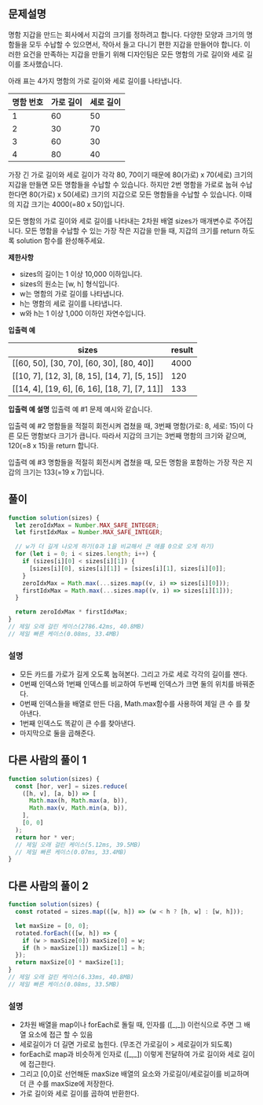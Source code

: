 ## 문제설명

명함 지갑을 만드는 회사에서 지갑의 크기를 정하려고 합니다. 다양한 모양과 크기의 명함들을 모두 수납할 수 있으면서, 작아서 들고 다니기 편한 지갑을 만들어야 합니다. 이러한 요건을 만족하는 지갑을 만들기 위해 디자인팀은 모든 명함의 가로 길이와 세로 길이를 조사했습니다.

아래 표는 4가지 명함의 가로 길이와 세로 길이를 나타냅니다.

| 명함 번호 | 가로 길이 | 세로 길이 |
| --------- | --------- | --------- |
| 1         | 60        | 50        |
| 2         | 30        | 70        |
| 3         | 60        | 30        |
| 4         | 80        | 40        |

가장 긴 가로 길이와 세로 길이가 각각 80, 70이기 때문에 80(가로) x 70(세로) 크기의 지갑을 만들면 모든 명함들을 수납할 수 있습니다. 하지만 2번 명함을 가로로 눕혀 수납한다면 80(가로) x 50(세로) 크기의 지갑으로 모든 명함들을 수납할 수 있습니다. 이때의 지갑 크기는 4000(=80 x 50)입니다.

모든 명함의 가로 길이와 세로 길이를 나타내는 2차원 배열 sizes가 매개변수로 주어집니다. 모든 명함을 수납할 수 있는 가장 작은 지갑을 만들 때, 지갑의 크기를 return 하도록 solution 함수를 완성해주세요.

**제한사항**

- sizes의 길이는 1 이상 10,000 이하입니다.
- sizes의 원소는 [w, h] 형식입니다.
- w는 명함의 가로 길이를 나타냅니다.
- h는 명함의 세로 길이를 나타냅니다.
- w와 h는 1 이상 1,000 이하인 자연수입니다.

**입출력 예**

| sizes                                         | result |
| --------------------------------------------- | ------ |
| [[60, 50], [30, 70], [60, 30], [80, 40]]      | 4000   |
| [[10, 7], [12, 3], [8, 15], [14, 7], [5, 15]] | 120    |
| [[14, 4], [19, 6], [6, 16], [18, 7], [7, 11]] | 133    |

**입출력 예 설명**
입출력 예 #1
문제 예시와 같습니다.

입출력 예 #2
명함들을 적절히 회전시켜 겹쳤을 때, 3번째 명함(가로: 8, 세로: 15)이 다른 모든 명함보다 크기가 큽니다. 따라서 지갑의 크기는 3번째 명함의 크기와 같으며, 120(=8 x 15)을 return 합니다.

입출력 예 #3
명함들을 적절히 회전시켜 겹쳤을 때, 모든 명함을 포함하는 가장 작은 지갑의 크기는 133(=19 x 7)입니다.

## 풀이

```js
function solution(sizes) {
  let zeroIdxMax = Number.MAX_SAFE_INTEGER;
  let firstIdxMax = Number.MAX_SAFE_INTEGER;

  // w가 더 길게 나오게 하기(0과 1을 비교해서 큰 애를 0으로 오게 하기)
  for (let i = 0; i < sizes.length; i++) {
    if (sizes[i][0] < sizes[i][1]) {
      [sizes[i][0], sizes[i][1]] = [sizes[i][1], sizes[i][0]];
    }
    zeroIdxMax = Math.max(...sizes.map((v, i) => sizes[i][0]));
    firstIdxMax = Math.max(...sizes.map((v, i) => sizes[i][1]));
  }

  return zeroIdxMax * firstIdxMax;
}
// 제일 오래 걸린 케이스(2786.42ms, 40.8MB)
// 제일 빠른 케이스(0.08ms, 33.4MB)
```

### 설명

- 모든 카드를 가로가 길게 오도록 눕혀본다. 그리고 가로 세로 각각의 길이를 잰다.
- 0번째 인덱스와 1번째 인덱스를 비교하여 두번째 인덱스가 크면 둘의 위치를 바꿔준다.
- 0번째 인덱스들을 배열로 만든 다음, Math.max함수를 사용하여 제일 큰 수 를 찾아낸다.
- 1번째 인덱스도 똑같이 큰 수를 찾아낸다.
- 마지막으로 둘을 곱해준다.

## 다른 사람의 풀이 1

```js
function solution(sizes) {
  const [hor, ver] = sizes.reduce(
    ([h, v], [a, b]) => [
      Math.max(h, Math.max(a, b)),
      Math.max(v, Math.min(a, b)),
    ],
    [0, 0]
  );
  return hor * ver;
  // 제일 오래 걸린 케이스(5.12ms, 39.5MB)
  // 제일 빠른 케이스(0.07ms, 33.4MB)
}
```

## 다른 사람의 풀이 2

```js
function solution(sizes) {
  const rotated = sizes.map(([w, h]) => (w < h ? [h, w] : [w, h]));

  let maxSize = [0, 0];
  rotated.forEach(([w, h]) => {
    if (w > maxSize[0]) maxSize[0] = w;
    if (h > maxSize[1]) maxSize[1] = h;
  });
  return maxSize[0] * maxSize[1];
}
// 제일 오래 걸린 케이스(6.33ms, 40.8MB)
// 제일 빠른 케이스(0.08ms, 33.5MB)
```

### 설명

- 2차원 배열을 map이나 forEach로 돌릴 때, 인자를 (\[\_,\_\]) 이런식으로 주면 그 배열 요소에 접근 할 수 있음
- 세로길이가 더 길면 가로로 눕힌다. (무조건 가로길이 > 세로길이가 되도록)
- forEach로 map과 비슷하게 인자로 (\[\_,\_\]) 이렇게 전달하여 가로 길이와 세로 길이에 접근한다.
- 그리고 \[0,0\]로 선언해둔 maxSize 배열의 요소와 가로길이/세로길이를 비교하며 더 큰 수를 maxSize에 저장한다.
- 가로 길이와 세로 길이를 곱하여 반환한다.
